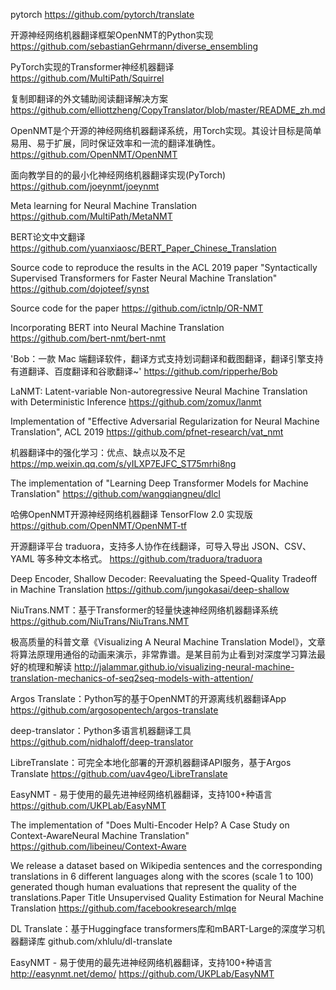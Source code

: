 pytorch
https://github.com/pytorch/translate

开源神经网络机器翻译框架OpenNMT的Python实现
https://github.com/sebastianGehrmann/diverse_ensembling

PyTorch实现的Transformer神经机器翻译
https://github.com/MultiPath/Squirrel

复制即翻译的外文辅助阅读翻译解决方案
https://github.com/elliottzheng/CopyTranslator/blob/master/README_zh.md

OpenNMT是个开源的神经网络机器翻译系统，用Torch实现。其设计目标是简单易用、易于扩展，同时保证效率和一流的翻译准确性。
https://github.com/OpenNMT/OpenNMT

面向教学目的的最小化神经网络机器翻译实现(PyTorch)
https://github.com/joeynmt/joeynmt

Meta learning for Neural Machine Translation
https://github.com/MultiPath/MetaNMT

BERT论文中文翻译
https://github.com/yuanxiaosc/BERT_Paper_Chinese_Translation

Source code to reproduce the results in the ACL 2019 paper "Syntactically Supervised Transformers for Faster Neural Machine Translation"
https://github.com/dojoteef/synst

Source code for the paper <Bridging the Gap between Training and Inference for Neural Machine Translation>
https://github.com/ictnlp/OR-NMT

Incorporating BERT into Neural Machine Translation
https://github.com/bert-nmt/bert-nmt

'Bob：一款 Mac 端翻译软件，翻译方式支持划词翻译和截图翻译，翻译引擎支持有道翻译、百度翻译和谷歌翻译~' 
https://github.com/ripperhe/Bob

LaNMT: Latent-variable Non-autoregressive Neural Machine Translation with Deterministic Inference
https://github.com/zomux/lanmt

Implementation of "Effective Adversarial Regularization for Neural Machine Translation", ACL 2019
https://github.com/pfnet-research/vat_nmt

机器翻译中的强化学习：优点、缺点以及不足
https://mp.weixin.qq.com/s/yILXP7EJFC_ST75mrhi8ng

The implementation of "Learning Deep Transformer Models for Machine Translation"
https://github.com/wangqiangneu/dlcl

哈佛OpenNMT开源神经网络机器翻译 TensorFlow 2.0 实现版
https://github.com/OpenNMT/OpenNMT-tf

开源翻译平台 traduora，支持多人协作在线翻译，可导入导出 JSON、CSV、YAML 等多种文本格式。
https://github.com/traduora/traduora

Deep Encoder, Shallow Decoder: Reevaluating the Speed-Quality Tradeoff in Machine Translation
https://github.com/jungokasai/deep-shallow

NiuTrans.NMT：基于Transformer的轻量快速神经网络机器翻译系统
https://github.com/NiuTrans/NiuTrans.NMT

极高质量的科普文章《Visualizing A Neural Machine Translation Model》，文章将算法原理用通俗的动画来演示，非常靠谱。是某目前为止看到对深度学习算法最好的梳理和解读
http://jalammar.github.io/visualizing-neural-machine-translation-mechanics-of-seq2seq-models-with-attention/

Argos Translate：Python写的基于OpenNMT的开源离线机器翻译App
https://github.com/argosopentech/argos-translate

deep-translator：Python多语言机器翻译工具
https://github.com/nidhaloff/deep-translator

LibreTranslate：可完全本地化部署的开源机器翻译API服务，基于Argos Translate
https://github.com/uav4geo/LibreTranslate

EasyNMT - 易于使用的最先进神经网络机器翻译，支持100+种语言
https://github.com/UKPLab/EasyNMT

The implementation of "Does Multi-Encoder Help? A Case Study on Context-AwareNeural Machine Translation"
https://github.com/libeineu/Context-Aware

We release a dataset based on Wikipedia sentences and the corresponding translations in 6 different languages along with the scores (scale 1 to 100) generated though human evaluations that represent the quality of the translations.Paper Title Unsupervised Quality Estimation for Neural Machine Translation
https://github.com/facebookresearch/mlqe

DL Translate：基于Huggingface transformers库和mBART-Large的深度学习机器翻译库
github.com/xhlulu/dl-translate

EasyNMT - 易于使用的最先进神经网络机器翻译，支持100+种语言
http://easynmt.net/demo/
https://github.com/UKPLab/EasyNMT